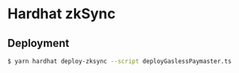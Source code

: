 # Hardhat zkSync

## Deployment

```bash
$ yarn hardhat deploy-zksync --script deployGaslessPaymaster.ts
```

